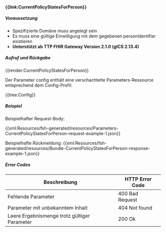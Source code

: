 #### **{{link:CurrentPolicyStatesForPerson}}**

##### **Voraussetzung**
- Spezifizierte Domäne muss angelegt sein
- Es muss eine gültige Einwilligung mit dem gegebenen personIdentifier existieren
- **Unterstützt ab TTP FHIR Gateway Version 2.1.0 (gICS 2.13.4)**

##### **Aufruf und Rückgabe**
{{render:CurrentPolicyStatesForPerson}}

Der Parameter config enthält eine verschachtelte Parameters-Ressource entsprechend dem Config-Profil:

{{tree:Config}}

##### **Beispiel**
Beispielhafter Request-Body:

{{xml:Resources/fsh-generated/resources/Parameters-CurrentPolicyStatesForPerson-request-example-1.json}}

Beispielhafte Rückmeldung:
{{xml:Resources/fsh-generated/resources/Bundle-CurrentPolicyStatesForPerson-response-example-1.json}}

##### **Error Codes**

| Beschreibung|HTTP Error Code|
--- | ---
|Fehlende Parameter|400 Bad Request|
|Parameter mit unbekanntem Inhalt|404 Not found|
|Leere Ergebnismenge trotz gültiger Parameter|200 Ok|
